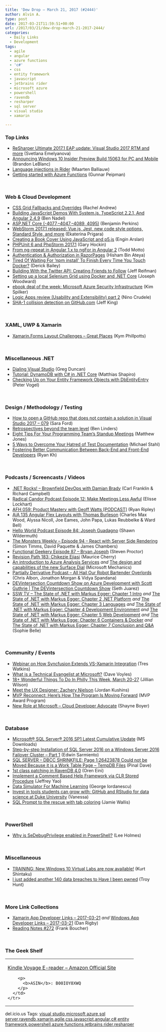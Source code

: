 ```yaml
---
title: 'Dew Drop – March 21, 2017 (#2444)'
author: Alvin A.
type: post
date: 2017-03-21T11:59:51+00:00
url: /2017/03/21/dew-drop-march-21-2017-2444/
categories:
  - Daily Links
  - Development
tags:
  - agile
  - angular
  - azure functions
  - 'c#'
  - css
  - entity framework
  - javascript
  - jetbrains rider
  - microsoft azure
  - powershell
  - ravendb
  - resharper
  - sql server
  - visual studio
  - xamarin

---
```

### <a name="top"></a>Top Links

  * <a href="https://blog.jetbrains.com/dotnet/2017/03/20/resharper-ultimate-2017-1-eap-5/" target="_blank">ReSharper Ultimate 2017.1 EAP update: Visual Studio 2017 RTM and more</a> (Svetlana Emelyanova)
  * <a href="http://blogs.windows.com/windowsexperience/2017/03/20/announcing-windows-10-insider-preview-build-15063-pc-mobile/?WT.mc_id=DX_MVP4025064" target="_blank">Announcing Windows 10 Insider Preview Build 15063 for PC and Mobile</a> (Brandon LeBlanc)
  * <a href="https://blog.jetbrains.com/dotnet/2017/03/21/language-injections-rider/" target="_blank">Language injections in Rider</a> (Maarten Balliauw)
  * <a href="http://feedproxy.google.com/~r/gunnarpeipman/~3/Npllt_6zHs4/" target="_blank">Getting started with Azure Functions</a> (Gunnar Peipman)

&nbsp;

### <a name="web"></a>Web & Cloud Development

  * <a href="https://www.rachelandrew.co.uk/archives/2017/03/20/css-grid-fallbacks-and-overrides/" target="_blank">CSS Grid Fallbacks and Overrides</a> (Rachel Andrew)
  * <a href="https://www.bennadel.com/blog/3240-building-javascript-demos-with-system-js-typescript-2-2-1-and-angular-2-4-9.htm" target="_blank">Building JavaScript Demos With System.js, TypeScript 2.2.1, And Angular 2.4.9</a> (Ben Nadel)
  * <a href="https://blogs.msdn.microsoft.com/benjaminperkins/2017/03/20/asp-net-core-4077-4047-4089-4095/" target="_blank">ASP.NET Core (-4077,–4047,–4089, 4095)</a> (Benjamin Perkins)
  * <a href="https://blog.jetbrains.com/webstorm/2017/03/webstorm-2017-1/" target="_blank">WebStorm 2017.1 released: Vue.js, Jest, new code style options, Standard Style, and more</a> (Ekaterina Prigara)
  * <a href="https://css-tricks.com/creating-book-cover-using-javascript-p5-js/" target="_blank">Creating a Book Cover Using JavaScript and p5.js</a> (Engin Arslan)
  * <a href="https://blog.jetbrains.com/phpstorm/2017/03/phpunit-6-and-phpstorm-2017-1/" target="_blank">PHPUnit 6 and PhpStorm 2017.1</a> (Gary Hockin)
  * <a href="http://developer.telerik.com/topics/web-development/ng-repeat-ngfor/" target="_blank">From ng-repeat in Angular 1.x to ngFor in Angular 2</a> (Todd Motto)
  * <a href="http://www.hishambinateya.com/authentication-and-authorization-in-razorpages" target="_blank">Authentication & Authorization in RazorPages</a> (Hisham Bin Ateya)
  * <a href="https://derickbailey.com/2017/03/20/tired-of-waiting-for-npm-install-to-finish-every-time-you-touch-docker/" target="_blank">Tired Of Waiting For ‘npm install’ To Finish Every Time You Touch Docker?</a> (Derick Bailey)
  * <a href="https://code.tutsplus.com/tutorials/building-with-the-twitter-api-creating-friends-to-follow--cms-27492" target="_blank">Building With the Twitter API: Creating Friends to Follow</a> (Jeff Reifman)
  * <a href="http://josephwoodward.co.uk/2017/03/setting-up-local-selenium-grid-using-docker-dot-net-core" target="_blank">Setting up a local Selenium Grid using Docker and .NET Core</a> (Joseph Woodward)
  * <a href="https://blogs.msdn.microsoft.com/microsoft_press/2017/03/20/ebook-deal-of-the-week-microsoft-azure-security-infrastructure-2/" target="_blank">ebook deal of the week: Microsoft Azure Security Infrastructure</a> (Kim Spilker)
  * <a href="https://blog.ninocrudele.com/2017/03/20/logic-apps-review-usability-and-extensibility-part-2/" target="_blank">Logic Apps review (Usability and Extensibility) part 2</a> (Nino Crudele)
  * <a href="https://github.com/blog/2338-sha-1-collision-detection-on-github-com" target="_blank">SHA-1 collision detection on GitHub.com</a> (Jeff King)

&nbsp;

### <a name="silverlight"></a>XAML, UWP & Xamarin

  * <a href="http://www.kymphillpotts.com/xamarin-forms-layout-challenges-great-places/" target="_blank">Xamarin.Forms Layout Challenges – Great Places</a> (Kym Phillpotts)

&nbsp;

### <a name="dotnet"></a>Miscellaneous .NET

  * <a href="https://channel9.msdn.com/coding4fun/blog/Dialing-Visual-Studio?WT.mc_id=DX_MVP4025064" target="_blank">Dialing Visual Studio</a> (Greg Duncan)
  * <a href="http://matthiasshapiro.com/2017/03/21/tutorial-dynamodb-in-net/" target="_blank">Tutorial: DynamoDB with C# in .NET Core</a> (Matthias Shapiro)
  * <a href="https://visualstudiomagazine.com/articles/2017/03/01/check-ef-objects-dbentityentry.aspx" target="_blank">Checking Up on Your Entity Framework Objects with DbEntityEntry</a> (Peter Vogel)

&nbsp;

### <a name="design"></a>Design / Methodology / Testing

  * <a href="https://saraford.net/2017/03/20/how-to-open-a-github-repo-that-does-not-contain-a-solution-in-visual-studio-2017-079/" target="_blank">How to open a GitHub repo that does not contain a solution in Visual Studio 2017 – 079</a> (Sara Ford)
  * <a href="https://www.benlinders.com/2017/retrospectives-beyond-team-level/" target="_blank">Retrospectives beyond the team level</a> (Ben Linders)
  * <a href="http://feedproxy.google.com/~r/ExceptionNotFound/~3/xQrCcjdCryc/" target="_blank">Eight Tips For Your Programming Team&#8217;s Standup Meetings</a> (Matthew Jones)
  * <a href="https://www.stickyminds.com/article/5-ways-overcome-your-hatred-test-documentation" target="_blank">5 Ways to Overcome Your Hatred of Test Documentation</a> (Michael Stahl)
  * <a href="https://dzone.com/articles/fostering-better-communication-between-back-end-am?utm_medium=feed&utm_source=feedpress.me&utm_campaign=Feed%3A+dzone%2Fagile" target="_blank">Fostering Better Communication Between Back-End and Front-End Developers</a> (Ryan Kh)

&nbsp;

### <a name="podcasts"></a>Podcasts / Screencasts / Videos

  * <a href="http://www.dotnetrocks.com/default.aspx?ShowNum=1425" target="_blank">.NET Rocks! &#8211; Brownfield DevOps with Damian Brady</a> (Carl Franklin & Richard Campbell)
  * <a href="https://www.radicalcandor.com/blog/podcast-episode-12/" target="_blank">Radical Candor Podcast Episode 12: Make Meetings Less Awful</a> (Elisse Lockhart)
  * <a href="http://ryanripley.com/afh-059-product-mastery-with-geoff-watts-podcast/" target="_blank">AFH 059: Product Mastery with Geoff Watts [PODCAST]</a> (Ryan Ripley)
  * <a href="https://devchat.tv/adv-in-angular/angular-flex-layouts-with-thomas-burleson" target="_blank">AiA 135 Angular Flex Layouts with Thomas Burleson</a> (Charles Max Wood, Alyssa Nicoll, Joe Eames, John Papa, Lukas Reubbelke & Ward Bell)
  * <a href="http://hwpod.libsyn.com/episode-84-joseph-guadagno" target="_blank">Hello World Podcast Episode 84: Joseph Guadagno</a> (Shawn Wildermuth)
  * <a href="http://aspnetmonsters.com/2017/03/monsters-weekly%5Cep94/" target="_blank">The Monsters Weekly &#8211; Episode 94 &#8211; React with Server Side Rendering</a> (Simon Timms, David Paquette & James Chambers)
  * <a href="https://www.functionalgeekery.com/episode-87-bryan-joseph/" target="_blank">Functional Geekery Episode 87 – Bryan Joseph</a> (Steven Proctor)
  * <a href="http://revisionpath.simplecast.fm/episodes/60741-183-chikezie-ejiasi" target="_blank">Revision Path 183: Chikezie Ejiasi</a> (Maurice Cherry)
  * <a href="http://www.youtube.com/watch?v=m1jnG1zIvTo" target="_blank">An introduction to Azure Analysis Services</a> _and_ <a href="http://www.youtube.com/watch?v=JzqLCIwIJYQ" target="_blank">The design and capabilities of the new Surface Dial</a> (Microsoft Mechanics)
  * <a href="http://feedproxy.google.com/~r/PartiallyDerivative/~3/2mGy21aU4jY/robot-bartender-overlords" target="_blank">Partially Derivative Podcast &#8211; All Hail Our Robot Bartender Overlords</a> (Chris Albon, Jonathon Morgan & Vidya Spandana)
  * <a href="https://channel9.msdn.com/Shows/The-DEVintersection-Countdown-Show/DEVintersection-Countdown-Show-on-Azure-Development-with-Scott-Guthrie?WT.mc_id=DX_MVP4025064" target="_blank">DEVintersection Countdown Show on Azure Development with Scott Guthrie | The DEVintersection Countdown Show</a> (Seth Juarez)
  * <a href="https://tv.ssw.com/7075/the-state-of-net%e2%80%8b-with-markus-egger-chapter-1-intro" target="_blank">SSW TV &#8211; The State of .NET​ with Markus Egger: Chapter 1 Intro</a> _and_ <a href="https://tv.ssw.com/7076/the-state-of-net%e2%80%8b-with-markus-egger-chapter-2-net-platform" target="_blank">The State of .NET​ with Markus Egger: Chapter 2 .NET Platform</a> _and_ <a href="https://tv.ssw.com/7077/the-state-of-net%e2%80%8b-with-markus-egger-chapter-3-languages" target="_blank">The State of .NET​ with Markus Egger: Chapter 3 Languages</a>&nbsp;_and_ <a href="https://tv.ssw.com/7078/the-state-of-net%e2%80%8b-with-markus-egger-chapter-4-development-environment" target="_blank">The State of .NET​ with Markus Egger: Chapter 4 Development Environment</a> _and_ <a href="https://tv.ssw.com/7079/the-state-of-net%e2%80%8b-with-markus-egger-chapter-5-web-development" target="_blank">The State of .NET​ with Markus Egger: Chapter 5 Web Development</a> _and_ <a href="https://tv.ssw.com/7080/the-state-of-net%e2%80%8b-with-markus-egge-chapter-6-containers-docker" target="_blank">The State of .NET​ with Markus Egge: Chapter 6 Containers & Docker</a> _and_ <a href="https://tv.ssw.com/7081/the-state-of-net%e2%80%8b-with-markus-egger-chapter-7-conclusion-and-qa" target="_blank">The State of .NET​ with Markus Egger: Chapter 7 Conclusion and Q&A</a> (Sophie Belle)

&nbsp;

### <a name="events"></a>Community / Events

  * <a href="https://www.syncfusion.com/blogs/post/webinar-on-how-syncfusion-extends-vs-xamarin-integration.aspx" target="_blank">Webinar on How Syncfusion Extends VS-Xamarin Integration</a> (Tres Watkins)
  * <a href="http://www.davevoyles.com/2017/03/20/what-is-a-technical-evangelist-at-microsoft/" target="_blank">What is a Technical Evangelist at Microsoft?</a> (Dave Voyles)
  * <a href="http://www.uwishunu.com/2017/03/18-wonderful-things-philly-week-march-20-27/" target="_blank">18+ Wonderful Things To Do In Philly This Week, March 20-27</a> (Jillian Wilson)
  * <a href="http://blogs.adobe.com/creativecloud/meet-the-ux-designer-zachery-nielson" target="_blank">Meet the UX Designer: Zachery Nielson</a> (Jordan Kushins)
  * <a href="https://blogs.msdn.microsoft.com/mvpawardprogram/2017/03/20/whats-new-with-mvp-reconnect/" target="_blank">MVP Reconnect: Here’s How The Program Is Moving Forward</a> (MVP Award Program)
  * <a href="http://feedproxy.google.com/~r/Tattoocoder/~3/cpSNRmDGxmk/" target="_blank">New Role at Microsoft &#8211; Cloud Developer Advocate</a> (Shayne Boyer)

&nbsp;

### <a name="sql"></a>Database

  * <a href="http://www.microsoft.com/en-us/download/details.aspx?id=54613&WT.mc_id=DX_MVP4025064" target="_blank">Microsoft® SQL Server® 2016 SP1 Latest Cumulative Update</a> (MS Downloads)
  * <a href="http://feedproxy.google.com/~r/MSSQLTips-LatestSqlServerTips/~3/LlnOBZBSqRs/tip.asp" target="_blank">Step-by-step Installation of SQL Server 2016 on a Windows Server 2016 Failover Cluster &#8211; Part 1</a> (Edwin Sarmiento)
  * <a href="https://blog.sqlauthority.com/2017/03/21/sql-server-dbcc-shrinkfile-page-126423878-not-moved-work-table-page-tempdb-files/" target="_blank">SQL SERVER – DBCC SHRINKFILE: Page 1:26423878 Could not be Moved Because it is a Work Table Page – TempDB Files</a> (Pinal Dave)
  * <a href="http://feedproxy.google.com/~r/AyendeRahien/~3/JURRwNBjuBo/1st-class-patching-in-ravendb-4-0" target="_blank">1st class patching in RavenDB 4.0</a> (Oren Eini)
  * <a href="http://feedproxy.google.com/~r/MSSQLTips-LatestSqlServerTips/~3/3WE91PuwUOk/tip.asp" target="_blank">Implement a Comment Based Help Framework via CLR Stored Procedure</a> (Jeffrey Yao)
  * <a href="https://azure.microsoft.com/blog/data-simulator-for-machine-learning-custom-r-module-cortana-intelligence-gallery/" target="_blank">Data Simulator For Machine Learning</a> (George Iordanescu)
  * <a href="https://github.com/blog/2336-invest-in-tools-students-can-grow-with-github-and-rstudio-for-data-science-at-duke-university" target="_blank">Invest in tools students can grow with: GitHub and RStudio for data science at Duke University</a> (Vanessa)
  * <a href="http://www.red-gate.com/blog/sql-prompt-tab-coloring" target="_blank">SQL Prompt to the rescue with tab coloring</a> (Jamie Wallis)

&nbsp;

### <a name="ps"></a>PowerShell

  * <a href="http://www.leeholmes.com/blog/2017/03/20/why-is-sedebugprivilege-enabled-in-powershell/" target="_blank">Why is SeDebugPrivilege enabled in PowerShell?</a> (Lee Holmes)

&nbsp;

### <a name="misc"></a>Miscellaneous

  * <a href="https://kurtsh.com/2017/03/20/training-new-windows-10-virtual-labs-are-now-available/" target="_blank">TRAINING: New Windows 10 Virtual Labs are now available!</a> (Kurt Shintaku)
  * <a href="http://feedproxy.google.com/~r/TroyHunt/~3/M8lMiR9D7ng/" target="_blank">I just added another 140 data breaches to Have I been pwned</a> (Troy Hunt)

&nbsp;

### <a name="links"></a>More Link Collections

  * <a href="http://allaboutxamarin.com/2017/03/xamarin-app-developer-links-2017-03-21/" target="_blank">Xamarin App Developer Links &#8211; 2017-03-21</a> _and_ <a href="http://windowsappdev.com/2017/03/windows-app-developer-links-2017-03-21/" target="_blank">Windows App Developer Links &#8211; 2017-03-21</a> (Dan Rigby)
  * <a href="http://www.frankysnotes.com/2017/03/reading-notes-272.html" target="_blank">Reading Notes #272</a> (Frank Boucher)

&nbsp;

### <a name="shelf"></a>The Geek Shelf

<div id="scid:7dc1bd33-94bd-46fd-a20b-0131235bcd47:988d97ed-4b0f-42c4-9555-eb0446bff6f0" class="wlWriterEditableSmartContent" style="float: none; padding-bottom: 0px; padding-top: 0px; padding-left: 0px; margin: 0px; display: inline; padding-right: 0px">
  <table cellspacing="0" cellpadding="2" width="400" border="0" unselectable="on">
    <tr>
      <td valign="top" width="400">
        <p>
          <a title="Kindle Voyage E-reader – Amazon Official Site" href="http://www.amazon.com/exec/obidos/ASIN/B00IOY8XWQ/amavin-20">Kindle Voyage E-reader – Amazon Official Site</a>
        </p>
        
        <p>
          <b>ASIN</b>: B00IOY8XWQ
        </p>
      </td>
    </tr>
  </table>
</div>

<div id="scid:77ECF5F8-D252-44F5-B4EB-D463C5396A79:68bc6759-fd5a-4105-93f4-5385e8ac60f6" class="wlWriterEditableSmartContent" style="float: none; padding-bottom: 0px; padding-top: 0px; padding-left: 0px; margin: 0px; display: inline; padding-right: 0px">
  del.icio.us Tags: <a href="http://del.icio.us/popular/visual+studio" rel="tag">visual studio</a>,<a href="http://del.icio.us/popular/microsoft+azure" rel="tag">microsoft azure</a>,<a href="http://del.icio.us/popular/sql+server" rel="tag">sql server</a>,<a href="http://del.icio.us/popular/ravendb" rel="tag">ravendb</a>,<a href="http://del.icio.us/popular/xamarin" rel="tag">xamarin</a>,<a href="http://del.icio.us/popular/agile" rel="tag">agile</a>,<a href="http://del.icio.us/popular/css" rel="tag">css</a>,<a href="http://del.icio.us/popular/javascript" rel="tag">javascript</a>,<a href="http://del.icio.us/popular/angular" rel="tag">angular</a>,<a href="http://del.icio.us/popular/c%23" rel="tag">c#</a>,<a href="http://del.icio.us/popular/entity+framework" rel="tag">entity framework</a>,<a href="http://del.icio.us/popular/powershell" rel="tag">powershell</a>,<a href="http://del.icio.us/popular/azure+functions" rel="tag">azure functions</a>,<a href="http://del.icio.us/popular/jetbrains+rider" rel="tag">jetbrains rider</a>,<a href="http://del.icio.us/popular/resharper" rel="tag">resharper</a>
</div>
